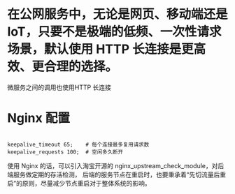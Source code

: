 


# 在公网服务中，无论是网页、移动端还是 IoT，只要不是极端的低频、一次性请求场景，默认使用 HTTP 长连接是更高效、更合理的选择。
  微服务之间的调用也使用HTTP 长连接

# Nginx 配置

```

keepalive_timeout 65;    # 每个连接最多复用请求数
keepalive_requests 100;  # 空闲多久断开
```


使用 Nginx 的话，可以引入淘宝开源的 nginx_upstream_check_module，对后端服务做定期的存活检测，
后端的服务节点在重启时，也要秉承着“先切流量后重启”的原则，尽量减少节点重启对于整体系统的影响。